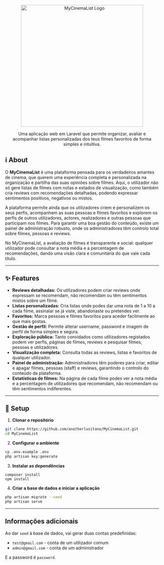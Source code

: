 <p align="center"><img src="https://github.com/user-attachments/assets/2768e6b5-7cc2-47cf-aea5-5441e5c26432" width="400" alt="MyCinemaList Logo"></p>

<p align="center">
    Uma aplicação web em Laravel que permite organizar, avaliar e acompanhar listas personalizadas dos teus filmes favoritos de forma simples e intuitiva.
</p>

## ℹ️ About

O **MyCinemaList** é uma plataforma pensada para os verdadeiros amantes de cinema, que querem uma experiência completa e personalizada na organização e partilha das suas opiniões sobre filmes. Aqui, o utilizador não só gere listas de filmes com notas e estados de visualização, como também cria reviews com recomendações detalhadas, podendo expressar sentimentos positivos, negativos ou mistos.

A plataforma permite ainda que os utilizadores criem e personalizem os seus perfis, acompanhem as suas pessoas e filmes favoritos e explorem os perfis de outros utilizadores, actores, realizadores e outras pessoas que participam nos filmes. Para garantir uma boa gestão do conteúdo, existe um painel de administração robusto, onde os administradores têm controlo total sobre filmes, pessoas e reviews.

No MyCinemaList, a avaliação de filmes é transparente e social: qualquer utilizador pode consultar a nota média e a percentagem de recomendações, dando uma visão clara e comunitária do que vale cada título.

---

## ✨ Features

- **Reviews detalhadas:** Os utilizadores podem criar reviews onde expressam se recomendam, não recomendam ou têm sentimentos mistos sobre um filme.  
- **Listas personalizadas:** Cria listas onde podes dar uma nota de 1 a 10 a cada filme, assinalar se já viste, abandonaste ou pretendes ver.  
- **Favoritos:** Marca pessoas e filmes favoritos para aceder facilmente ao que mais gostas.  
- **Gestão de perfil:** Permite alterar username, password e imagem de perfil de forma simples e segura.  
- **Exploração pública:** Tanto convidados como utilizadores registados podem ver perfis, páginas de filmes, reviews e pesquisar filmes, pessoas e utilizadores.  
- **Visualização completa:** Consulta todas as reviews, listas e favoritos de qualquer utilizador.  
- **Painel de administração:** Administradores têm poderes para criar, editar e apagar filmes, pessoas (staff) e reviews, garantindo o controlo do conteúdo da plataforma.  
- **Estatísticas de filmes:** Na página de cada filme podes ver a nota média e a percentagem de utilizadores que recomendam, não recomendam ou têm sentimentos indiferentes.

---

## 🚀 Setup

1. **Clonar o repositório**

```bash
git clone https://github.com/anotherlusitano/MyCinemaList.git
cd MyCinemaList
```

2. **Configurar o ambiente**

```bash
cp .env.example .env
php artisan key:generate
```

3. **Instalar as dependências**

```
composer install
npm install
```

4. **Criar a base de dados e iniciar a aplicação**

```bash
php artisan migrate --seed
php artisan serve
```

---

## Informações adicionais

Ao dar `seed` à base de dados, vai gerar duas contas predefinidas:
- `test@gmail.com`  - conta de um utilizador comum
- `admin@gmail.com` - conta de um administrador

E a password é `password`.
